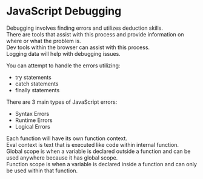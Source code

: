 # JavaScript Debugging

Debugging involves finding errors and utilizes deduction skills. <br>
There are tools that assist with this process and provide information on where or what the problem is. <br>
Dev tools within the browser can assist with this process. <br>
Logging data will help with debugging issues. <br>

You can attempt to handle the errors utilizing:
- try statements
- catch statements
- finally statements

There are 3 main types of JavaScript errors:
- Syntax Errors
- Runtime Errors
- Logical Errors

Each function will have its own function context. <br>
Eval context is text that is executed like code within internal function. <br>
Global scope is when a variable is declared outside a function and can be used anywhere because it has global scope. <br>
Function scope is when a variable is declared inside a function and can only be used within that function. <br>
